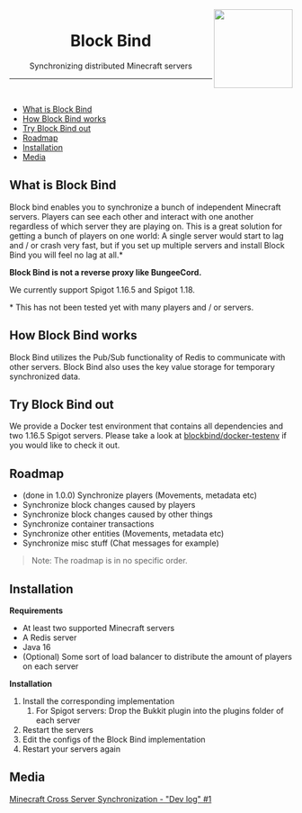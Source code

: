 <img width="140px" height="140px" src="https://avatars.githubusercontent.com/u/95259820?s=200&v=4" align="right">

<h1 align="center">Block Bind</h1>
<p align="center">Synchronizing distributed Minecraft servers</p>

<hr>
<br>

- [What is Block Bind](#What-is-Block-Bind)
- [How Block Bind works](#How-Block-Bind-works)
- [Try Block Bind out](#Try-Block-Bind-out)
- [Roadmap](#Roadmap)
- [Installation](#Installation)
- [Media](#Media)

## What is Block Bind

Block bind enables you to synchronize a bunch of independent Minecraft servers. Players can see each other and interact with one another regardless of
which server they are playing on. This is a great solution for getting a bunch of players on one world: A single server would start to lag and / or
crash very fast, but if you set up multiple servers and install Block Bind you will feel no lag at all.*

**Block Bind is not a reverse proxy like BungeeCord.**

We currently support Spigot 1.16.5 and Spigot 1.18.

\* This has not been tested yet with many players and / or servers.

## How Block Bind works

Block Bind utilizes the Pub/Sub functionality of Redis to communicate with other servers. Block Bind also uses the key value storage for temporary
synchronized data.

## Try Block Bind out

We provide a Docker test environment that contains all dependencies and two 1.16.5 Spigot servers. Please take a look
at [blockbind/docker-testenv](https://github.com/blockbind/docker-testenv) if you would like to check it out.

## Roadmap

- (done in 1.0.0) Synchronize players (Movements, metadata etc)
- Synchronize block changes caused by players
- Synchronize block changes caused by other things
- Synchronize container transactions
- Synchronize other entities (Movements, metadata etc)
- Synchronize misc stuff (Chat messages for example)

> Note: The roadmap is in no specific order.

## Installation

**Requirements**

- At least two supported Minecraft servers
- A Redis server
- Java 16
- (Optional) Some sort of load balancer to distribute the amount of players on each server

**Installation**

1. Install the corresponding implementation
    1. For Spigot servers: Drop the Bukkit plugin into the plugins folder of each server
2. Restart the servers
3. Edit the configs of the Block Bind implementation
4. Restart your servers again

## Media

[Minecraft Cross Server Synchronization - "Dev log" #1](https://www.youtube.com/watch?v=dyTJMn6mU80)